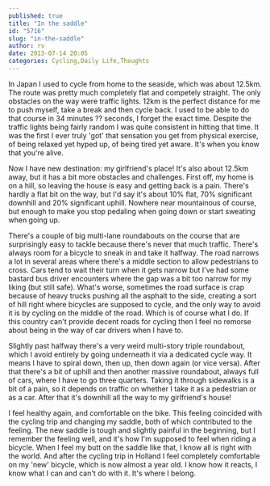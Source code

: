 ```yaml
---
published: true
title: "In the saddle"
id: "5716"
slug: "in-the-saddle"
author: rv
date: 2013-07-14 20:05
categories: Cycling,Daily Life,Thoughts
---
```

In Japan I used to cycle from home to the seaside, which was about 12.5km. The route was pretty much completely flat and competely straight. The only obstacles on the way were traffic lights. 12km is the perfect distance for me to push myself, take a break and then cycle back. I used to be able to do that course in 34 minutes ?? seconds, I forget the exact time. Despite the traffic lights being fairly random I was quite consistent in hitting that time. It was the first I ever truly 'got' that sensation you get from physical exercise, of being relaxed yet hyped up, of being tired yet aware. It's when you know that you're alive.

Now I have new destination: my girlfriend's place! It's also about 12.5km away, but it has a bit more obstacles and challenges. First off, my home is on a hill, so leaving the house is easy and getting back is a pain. There's hardly a flat bit on the way, but I'd say it's about 10% flat, 70% significant downhill and 20% significant uphill. Nowhere near mountainous of course, but enough to make you stop pedaling when going down or start sweating when going up.

There's a couple of big multi-lane roundabouts on the course that are surprisingly easy to tackle because there's never that much traffic. There's always room for a bicycle to sneak in and take it halfway. The road narrows a lot in several areas where there's a middle section to allow pedestrians to cross. Cars tend to wait their turn when it gets narrow but I've had some bastard bus driver encounters where the gap was a bit too narrow for my liking (but still safe). What's worse, sometimes the road surface is crap because of heavy trucks pushing all the asphalt to the side, creating a sort of hill right where bicycles are supposed to cycle, and the only way to avoid it is by cycling on the middle of the road. Which is of course what I do. If this country can't provide decent roads for cycling then I feel no remorse about being in the way of car drivers when I have to.

Slightly past halfway there's a very weird multi-story triple roundabout, which I avoid entirely by going underneath it via a dedicated cycle way. It means I have to spiral down, then up, then down again (or vice versa). After that there's a bit of uphill and then another massive roundabout, always full of cars, where I have to go three quarters. Taking it through sidewalks is a bit of a pain, so it depends on traffic on whether I take it as a pedestrian or as a car. After that it's downhill all the way to my girlfriend's house!

I feel healthy again, and comfortable on the bike. This feeling coincided with the cycling trip and changing my saddle, both of which contributed to the feeling. The new saddle is tough and slightly painful in the beginning, but I remember the feeling well, and it's how I'm supposed to feel when riding a bicycle. When I feel my butt on the saddle like that, I know all is right with the world. And after the cycling trip in Holland I feel completely comfortable on my 'new' bicycle, which is now almost a year old. I know how it reacts, I know what I can and can't do with it. It's where I belong.